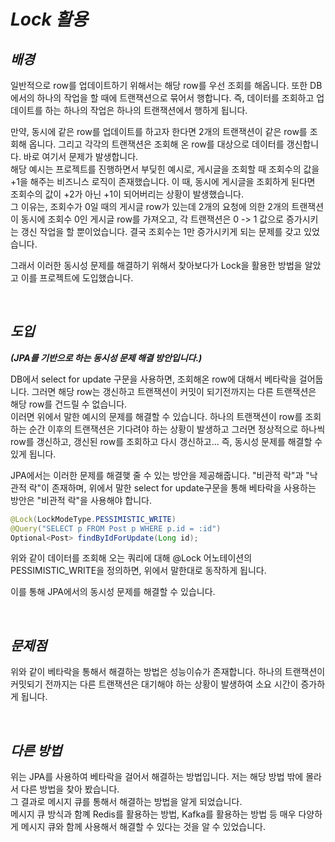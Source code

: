 # **_Lock 활용_**

## **_배경_**

일반적으로 row를 업데이트하기 위해서는 해당 row를 우선 조회를 해옵니다. 또한 DB에서의 하나의 작업을 할 때에 트랜잭션으로 묶어서 행합니다. 즉, 데이터를 조회하고 업데이트를 하는 하나의 작업은 하나의 트랜잭션에서 행하게 됩니다.

만약, 동시에 같은 row를 업데이트를 하고자 한다면 2개의 트랜잭션이 같은 row를 조회해 옵니다. 그리고 각각의 트랜잭션은 조회해 온 row를 대상으로 데이터를 갱신합니다. 바로 여기서 문제가 발생합니다.  
해당 예시는 프로젝트를 진행하면서 부딪힌 예시로, 게시글을 조회할 때 조회수의 값을 +1을 해주는 비즈니스 로직이 존재했습니다. 이 때, 동시에 게시글을 조회하게 된다면 조회수의 값이 +2가 아닌 +1이 되어버리는 상황이 발생했습니다.  
그 이유는, 조회수가 0일 때의 게시글 row가 있는데 2개의 요청에 의한 2개의 트랜잭션이 동시에 조회수 0인 게시글 row를 가져오고, 각 트랜잭션은 0 -> 1 값으로 증가시키는 갱신 작업을 할 뿐이었습니다. 결국 조회수는 1만 증가시키게 되는 문제를 갖고 있었습니다.

그래서 이러한 동시성 문제를 해결하기 위해서 찾아보다가 Lock을 활용한 방법을 알았고 이를 프로젝트에 도입했습니다.

</br>

## **_도입_**

**_(JPA를 기반으로 하는 동시성 문제 해결 방안입니다.)_**

DB에서 select for update 구문을 사용하면, 조회해온 row에 대해서 베타락을 걸어둡니다. 그러면 해당 row는 갱신하고 트랜잭션이 커밋이 되기전까지는 다른 트랜잭션은 해당 row를 건드릴 수 없습니다.  
이러면 위에서 말한 예시의 문제를 해결할 수 있습니다. 하나의 트랜잭션이 row를 조회하는 순간 이후의 트랜잭션은 기다려야 하는 상황이 발생하고 그러면 정상적으로 하나씩 row를 갱신하고, 갱신된 row를 조회하고 다시 갱신하고... 즉, 동시성 문제를 해결할 수 있게 됩니다.

JPA에서는 이러한 문제를 해결햊 줄 수 있는 방안을 제공해줍니다. "비관적 락"과 "낙관적 락"이 존재하며, 위에서 말한 select for update구문을 통해 베타락을 사용하는 방안은 "비관적 락"을 사용해야 합니다.

```java
@Lock(LockModeType.PESSIMISTIC_WRITE)
@Query("SELECT p FROM Post p WHERE p.id = :id")
Optional<Post> findByIdForUpdate(Long id);
```

위와 같이 데이터를 조회해 오는 쿼리에 대해 @Lock 어노테이션의 PESSIMISTIC_WRITE을 정의하면, 위에서 말한대로 동작하게 됩니다.

이를 통해 JPA에서의 동시성 문제를 해결할 수 있습니다.

</br>

## **_문제점_**

위와 같이 베타락을 통해서 해결하는 방법은 성능이슈가 존재합니다. 하나의 트랜잭션이 커밋되기 전까지는 다른 트랜잭션은 대기해야 하는 상황이 발생하여 소요 시간이 증가하게 됩니다.

</br>

## **_다른 방법_**

위는 JPA를 사용하여 베타락을 걸어서 해결하는 방법입니다. 저는 해당 방법 밖에 몰라서 다른 방법을 찾아 봤습니다.  
그 결과로 메시지 큐를 통해서 해결하는 방법을 알게 되었습니다.  
메시지 큐 방식과 함꼐 Redis를 활용하는 방법, Kafka를 활용하는 방법 등 매우 다양하게 메시지 큐와 함께 사용해서 해결할 수 있다는 것을 알 수 있었습니다.
